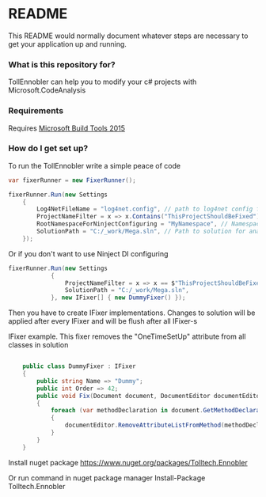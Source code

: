 # README #

This README would normally document whatever steps are necessary to get your application up and running.

### What is this repository for? ###

TollEnnobler can help you to modify your c# projects with Microsoft.CodeAnalysis

### Requirements ###

Requires [Microsoft Build Tools 2015](https://www.microsoft.com/en-us/download/details.aspx?id=48159)

### How do I get set up? ###

To run the TollEnnobler write a simple peace of code

```cs
var fixerRunner = new FixerRunner();

fixerRunner.Run(new Settings
	{
		Log4NetFileName = "log4net.config", // path to log4net config file
		ProjectNameFilter = x => x.Contains("ThisProjectShouldBeFixed"), // filter solution projects for analysis
		RootNamespaceForNinjectConfiguring = "MyNamespace", // Namespace prefix for autoconfiguring DI by Ninject
		SolutionPath = "C:/_work/Mega.sln", // Path to solution for analysis
	});
```

Or if you don't want to use Ninject DI configuring

```cs
fixerRunner.Run(new Settings
            {
                ProjectNameFilter = x => x == $"ThisProjectShouldBeFixed",
                SolutionPath = "C:/_work/Mega.sln",
            }, new IFixer[] { new DummyFixer() });
```
	
Then you have to create IFixer implementations.
Changes to solution will be applied after every IFixer and will be flush after all IFixer-s

IFixer example. This fixer removes the "OneTimeSetUp" attribute from all classes in solution
```cs

    public class DummyFixer : IFixer
    {
        public string Name => "Dummy";
        public int Order => 42;
        public void Fix(Document document, DocumentEditor documentEditor)
        {
            foreach (var methodDeclaration in document.GetMethodDeclarations())
            {
                documentEditor.RemoveAttributeListFromMethod(methodDeclaration, "OneTimeSetUp");
            }
        }
    }
```

Install nuget package https://www.nuget.org/packages/Tolltech.Ennobler

Or run command in nuget package manager Install-Package Tolltech.Ennobler
